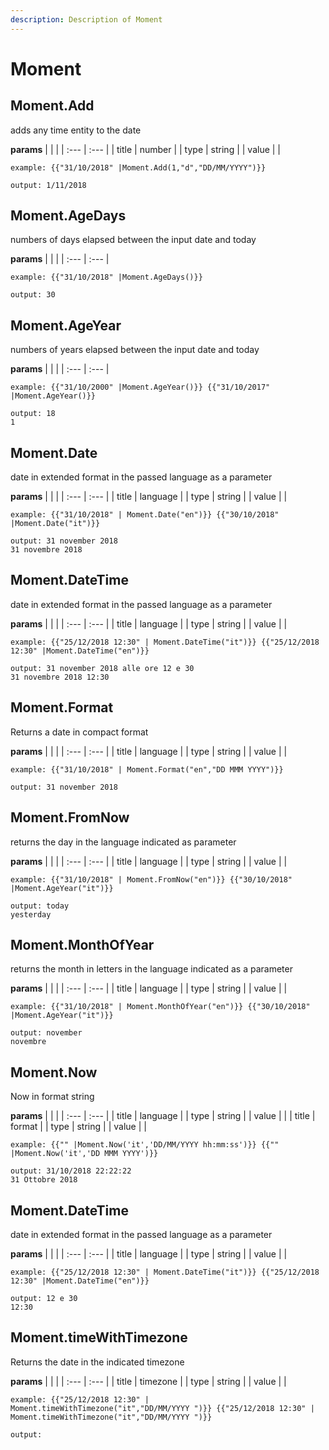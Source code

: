 ```yaml
---
description: Description of Moment
---
```


# Moment


## Moment.Add
adds any time entity to the date


**params**
    |  |  |
    | :--- | :--- |
    | title | number  |
    | type | string |
    | value |  |


```
example: {{"31/10/2018" |Moment.Add(1,"d","DD/MM/YYYY")}}

output: 1/11/2018

```
## Moment.AgeDays
numbers of days elapsed between the input date and today


**params**
    |  |  |
    | :--- | :--- |


```
example: {{"31/10/2018" |Moment.AgeDays()}}

output: 30

```
## Moment.AgeYear
numbers of years elapsed between the input date and today


**params**
    |  |  |
    | :--- | :--- |


```
example: {{"31/10/2000" |Moment.AgeYear()}} {{"31/10/2017" |Moment.AgeYear()}}

output: 18
1

```
## Moment.Date
date in extended format in the passed language as a parameter


**params**
    |  |  |
    | :--- | :--- |
    | title | language  |
    | type | string |
    | value |  |


```
example: {{"31/10/2018" | Moment.Date("en")}} {{"30/10/2018" |Moment.Date("it")}}

output: 31 november 2018
31 novembre 2018

```
## Moment.DateTime
date in extended format in the passed language as a parameter


**params**
    |  |  |
    | :--- | :--- |
    | title | language  |
    | type | string |
    | value |  |


```
example: {{"25/12/2018 12:30" | Moment.DateTime("it")}} {{"25/12/2018 12:30" |Moment.DateTime("en")}}

output: 31 november 2018 alle ore 12 e 30
31 novembre 2018 12:30

```
## Moment.Format
Returns a date in compact format


**params**
    |  |  |
    | :--- | :--- |
    | title | language  |
    | type | string |
    | value |  |


```
example: {{"31/10/2018" | Moment.Format("en","DD MMM YYYY")}}

output: 31 november 2018

```
## Moment.FromNow
returns the day in the language indicated as parameter


**params**
    |  |  |
    | :--- | :--- |
    | title | language  |
    | type | string |
    | value |  |


```
example: {{"31/10/2018" | Moment.FromNow("en")}} {{"30/10/2018" |Moment.AgeYear("it")}}

output: today
yesterday

```
## Moment.MonthOfYear
returns the month in letters in the language indicated as a parameter


**params**
    |  |  |
    | :--- | :--- |
    | title | language  |
    | type | string |
    | value |  |


```
example: {{"31/10/2018" | Moment.MonthOfYear("en")}} {{"30/10/2018" |Moment.AgeYear("it")}}

output: november
novembre

```
## Moment.Now
Now in format string


**params**
    |  |  |
    | :--- | :--- |
    | title | language  |
    | type | string |
    | value |  |
    | title | format  |
    | type | string |
    | value |  |


```
example: {{"" |Moment.Now('it','DD/MM/YYYY hh:mm:ss')}} {{"" |Moment.Now('it','DD MMM YYYY')}}

output: 31/10/2018 22:22:22
31 Ottobre 2018

```
## Moment.DateTime
date in extended format in the passed language as a parameter


**params**
    |  |  |
    | :--- | :--- |
    | title | language  |
    | type | string |
    | value |  |


```
example: {{"25/12/2018 12:30" | Moment.DateTime("it")}} {{"25/12/2018 12:30" |Moment.DateTime("en")}}

output: 12 e 30
12:30

```
## Moment.timeWithTimezone
Returns the date in the indicated timezone


**params**
    |  |  |
    | :--- | :--- |
    | title | timezone  |
    | type | string |
    | value |  |


```
example: {{"25/12/2018 12:30" | Moment.timeWithTimezone("it","DD/MM/YYYY ")}} {{"25/12/2018 12:30" | Moment.timeWithTimezone("it","DD/MM/YYYY ")}}

output: 

```


